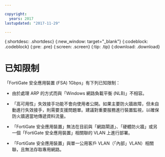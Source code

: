 ```yaml
---

copyright:
  years: 2017
lastupdated: "2017-11-29"

---
```


{:shortdesc: .shortdesc}
{:new_window: target="_blank"}
{:codeblock: .codeblock}
{:pre: .pre}
{:screen: .screen}
{:tip: .tip}
{:download: .download}

# 已知限制
「FortiGate 安全應用裝置 (FSA) 1Gbps」有下列已知限制：

* 由於處理 ARP 的方式而與「Windows 網路負載平衡 (NLB)」不相容。

* 「高可用性」失效接手功能不會向使用者公開。如果主要防火牆故障，但未自動進行失效接手，則需要支援問題單。建議對重要服務進行裝置監視，以確保防火牆適當地傳遞資料流量。

* 「FortiGate 安全應用裝置」無法在目前與「網路閘道」、「硬體防火牆」或另一個「FortiGate 安全應用裝置」相關聯的 VLAN 上進行部署。

* 「FortiGate 安全應用裝置」與單一公用客戶 VLAN（「內部」VLAN）相關聯，且無法存取專用網路。
